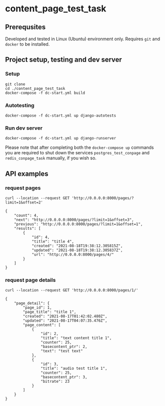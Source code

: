# content_page_test_task

## Prerequsites
Developed and tested in Linux (Ubuntu) environment only. Requires `git` and `docker` to be installed. 

## Project setup, testing and dev server
### Setup
```
git clone 
cd ./content_page_test_task
docker-compose -f dc-start.yml build
```
### Autotesting
```
docker-compose -f dc-start.yml up django-autotests
```
### Run dev server
```
docker-compose -f dc-start.yml up django-runserver
```

Please note that after completing both the `docker-compose up` commands you are required to shut down the services `postgres_test_conpage` and `redis_conpage_task` manually, if you wish so.

## API examples
### request pages
`curl --location --request GET 'http://0.0.0.0:8000/pages/?limit=1&offset=2'`

```
{
    "count": 4,
    "next": "http://0.0.0.0:8000/pages/?limit=1&offset=3",
    "previous": "http://0.0.0.0:8000/pages/?limit=1&offset=1",
    "results": [
        {
            "id": 4,
            "title": "title 4",
            "created": "2021-08-18T19:38:12.305815Z",
            "updated": "2021-08-18T19:38:12.305837Z",
            "url": "http://0.0.0.0:8000/pages/4/"
        }
    ]
}
```

### request page details
`curl --location --request GET 'http://0.0.0.0:8000/pages/1/'`

```
{
    "page_detail": {
        "page_id": 1,
        "page_title": "title 1",
        "created": "2021-08-17T01:42:02.480Z",
        "updated": "2021-08-17T04:07:35.476Z",
        "page_content": [
            {
                "id": 2,
                "title": "text content title 1",
                "counter": 25,
                "basecontent_ptr": 2,
                "text": "test text"
            },
            {
                "id": 3,
                "title": "audio test title 1",
                "counter": 25,
                "basecontent_ptr": 3,
                "bitrate": 23
            }
        ]
    }
}
```